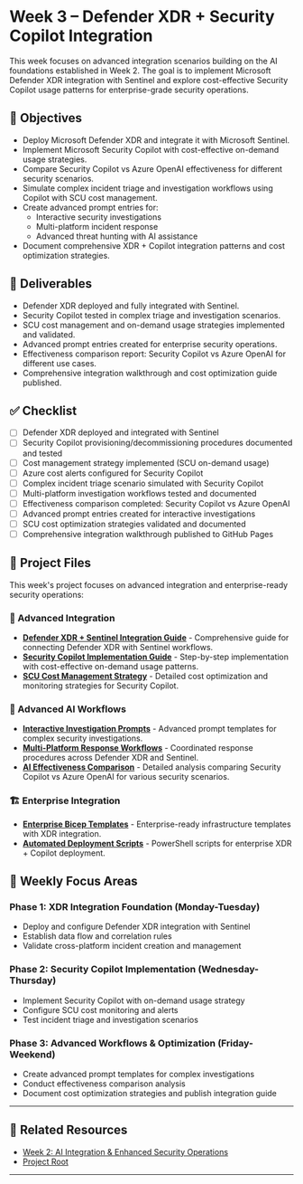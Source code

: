 # Week 3 – Defender XDR + Security Copilot Integration

This week focuses on advanced integration scenarios building on the AI foundations established in Week 2. The goal is to implement Microsoft Defender XDR integration with Sentinel and explore cost-effective Security Copilot usage patterns for enterprise-grade security operations.

## 🎯 Objectives

- Deploy Microsoft Defender XDR and integrate it with Microsoft Sentinel.
- Implement Microsoft Security Copilot with cost-effective on-demand usage strategies.
- Compare Security Copilot vs Azure OpenAI effectiveness for different security scenarios.
- Simulate complex incident triage and investigation workflows using Copilot with SCU cost management.
- Create advanced prompt entries for:
  - Interactive security investigations
  - Multi-platform incident response
  - Advanced threat hunting with AI assistance
- Document comprehensive XDR + Copilot integration patterns and cost optimization strategies.

## 📁 Deliverables

- Defender XDR deployed and fully integrated with Sentinel.
- Security Copilot tested in complex triage and investigation scenarios.
- SCU cost management and on-demand usage strategies implemented and validated.
- Advanced prompt entries created for enterprise security operations.
- Effectiveness comparison report: Security Copilot vs Azure OpenAI for different use cases.
- Comprehensive integration walkthrough and cost optimization guide published.

## ✅ Checklist

- [ ] Defender XDR deployed and integrated with Sentinel
- [ ] Security Copilot provisioning/decommissioning procedures documented and tested
- [ ] Cost management strategy implemented (SCU on-demand usage)
- [ ] Azure cost alerts configured for Security Copilot
- [ ] Complex incident triage scenario simulated with Security Copilot
- [ ] Multi-platform investigation workflows tested and documented
- [ ] Effectiveness comparison completed: Security Copilot vs Azure OpenAI
- [ ] Advanced prompt entries created for interactive investigations
- [ ] SCU cost optimization strategies validated and documented
- [ ] Comprehensive integration walkthrough published to GitHub Pages

## 📂 Project Files

This week's project focuses on advanced integration and enterprise-ready security operations:

### 🔧 Advanced Integration

- **[Defender XDR + Sentinel Integration Guide](./xdr-sentinel-integration.md)** - Comprehensive guide for connecting Defender XDR with Sentinel workflows.
- **[Security Copilot Implementation Guide](./security-copilot-guide.md)** - Step-by-step implementation with cost-effective on-demand usage patterns.
- **[SCU Cost Management Strategy](./scu-cost-management.md)** - Detailed cost optimization and monitoring strategies for Security Copilot.

### 🤖 Advanced AI Workflows

- **[Interactive Investigation Prompts](./advanced-prompts.md)** - Advanced prompt templates for complex security investigations.
- **[Multi-Platform Response Workflows](./response-workflows.md)** - Coordinated response procedures across Defender XDR and Sentinel.
- **[AI Effectiveness Comparison](./ai-comparison-analysis.md)** - Detailed analysis comparing Security Copilot vs Azure OpenAI for various security scenarios.

### 🏗️ Enterprise Integration

- **[Enterprise Bicep Templates](./infra-enterprise/)** - Enterprise-ready infrastructure templates with XDR integration.
- **[Automated Deployment Scripts](./scripts-enterprise/)** - PowerShell scripts for enterprise XDR + Copilot deployment.

## 🎯 Weekly Focus Areas

### **Phase 1: XDR Integration Foundation (Monday-Tuesday)**

- Deploy and configure Defender XDR integration with Sentinel
- Establish data flow and correlation rules
- Validate cross-platform incident creation and management

### **Phase 2: Security Copilot Implementation (Wednesday-Thursday)**

- Implement Security Copilot with on-demand usage strategy
- Configure SCU cost monitoring and alerts
- Test incident triage and investigation scenarios

### **Phase 3: Advanced Workflows & Optimization (Friday-Weekend)**

- Create advanced prompt templates for complex investigations
- Conduct effectiveness comparison analysis
- Document cost optimization strategies and publish integration guide

---

## 🔗 Related Resources

- [Week 2: AI Integration & Enhanced Security Operations](../02%20-%20AI%20Integration%20&%20Enhanced%20Security%20Operations/README.md)
- [Project Root](/Microsoft/Azure%20Ai%20Security%20Skills%20Challenge/README.md)

---
